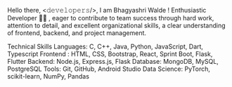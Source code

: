Hello there, <𝚍𝚎𝚟𝚎𝚕𝚘𝚙𝚎𝚛𝚜/>, I am Bhagyashri Walde !
Enthusiastic Developer 👨‍💻 , eager to contribute to team success through hard work, attention to detail, and excellent organizational skills, a clear understanding of frontend, backend, and project management.

Technical Skills
Languages: C, C++, Java, Python, JavaScript, Dart, Typescript
Frontend : HTML, CSS, Bootstrap, React, Sprint Boot, Flask, Flutter
Backend: Node.js, Express.js, Flask
Database: MongoDB, MySQL, PostgreSQL
Tools: Git, GitHub, Android Studio
Data Science: PyTorch, scikit-learn, NumPy, Pandas
